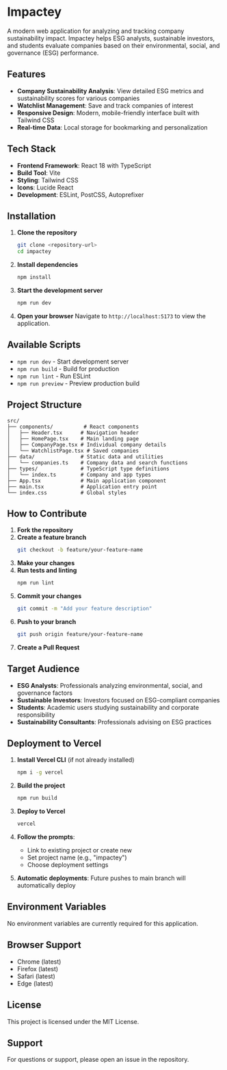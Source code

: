 # Impactey

A modern web application for analyzing and tracking company sustainability impact. Impactey helps ESG analysts, sustainable investors, and students evaluate companies based on their environmental, social, and governance (ESG) performance.

## Features

- **Company Sustainability Analysis**: View detailed ESG metrics and sustainability scores for various companies
- **Watchlist Management**: Save and track companies of interest
- **Responsive Design**: Modern, mobile-friendly interface built with Tailwind CSS
- **Real-time Data**: Local storage for bookmarking and personalization

## Tech Stack

- **Frontend Framework**: React 18 with TypeScript
- **Build Tool**: Vite
- **Styling**: Tailwind CSS
- **Icons**: Lucide React
- **Development**: ESLint, PostCSS, Autoprefixer

## Installation

1. **Clone the repository**
   ```bash
   git clone <repository-url>
   cd impactey
   ```

2. **Install dependencies**
   ```bash
   npm install
   ```

3. **Start the development server**
   ```bash
   npm run dev
   ```

4. **Open your browser**
   Navigate to `http://localhost:5173` to view the application.

## Available Scripts

- `npm run dev` - Start development server
- `npm run build` - Build for production
- `npm run lint` - Run ESLint
- `npm run preview` - Preview production build

## Project Structure

```
src/
├── components/          # React components
│   ├── Header.tsx      # Navigation header
│   ├── HomePage.tsx    # Main landing page
│   ├── CompanyPage.tsx # Individual company details
│   └── WatchlistPage.tsx # Saved companies
├── data/               # Static data and utilities
│   └── companies.ts    # Company data and search functions
├── types/              # TypeScript type definitions
│   └── index.ts        # Company and app types
├── App.tsx             # Main application component
├── main.tsx            # Application entry point
└── index.css           # Global styles
```

## How to Contribute

1. **Fork the repository**
2. **Create a feature branch**
   ```bash
   git checkout -b feature/your-feature-name
   ```
3. **Make your changes**
4. **Run tests and linting**
   ```bash
   npm run lint
   ```
5. **Commit your changes**
   ```bash
   git commit -m "Add your feature description"
   ```
6. **Push to your branch**
   ```bash
   git push origin feature/your-feature-name
   ```
7. **Create a Pull Request**

## Target Audience

- **ESG Analysts**: Professionals analyzing environmental, social, and governance factors
- **Sustainable Investors**: Investors focused on ESG-compliant companies
- **Students**: Academic users studying sustainability and corporate responsibility
- **Sustainability Consultants**: Professionals advising on ESG practices

## Deployment to Vercel

1. **Install Vercel CLI** (if not already installed)
   ```bash
   npm i -g vercel
   ```

2. **Build the project**
   ```bash
   npm run build
   ```

3. **Deploy to Vercel**
   ```bash
   vercel
   ```

4. **Follow the prompts**:
   - Link to existing project or create new
   - Set project name (e.g., "impactey")
   - Choose deployment settings

5. **Automatic deployments**: Future pushes to main branch will automatically deploy

## Environment Variables

No environment variables are currently required for this application.

## Browser Support

- Chrome (latest)
- Firefox (latest)
- Safari (latest)
- Edge (latest)

## License

This project is licensed under the MIT License.

## Support

For questions or support, please open an issue in the repository. 